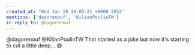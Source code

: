```yaml
---
created_at: "Wed Jan 19 19:05:21 +0000 2022"
mentions: ['dagorenouf', 'KilianPoulinTW']
in_reply_to: @dagorenouf
---
```


@dagorenouf @KilianPoulinTW That started as a joke but now it's starting to cut a little deep... 😅